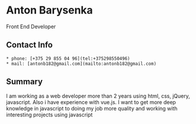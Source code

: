 # Anton Barysenka
Front End Developer

## Contact Info
    * phone: [+375 29 855 04 96](tel:+375298550496)
    * mail: [antonb182@gmail.com](mailto:antonb182@gmail.com)

## Summary
I am working as a web developer more than 2 years using html, css, jQuery, javascript. Also i have experience with vue.js. I want to get more deep knowledge in javascript to doing my job more quality and  working with interesting projects using javascript